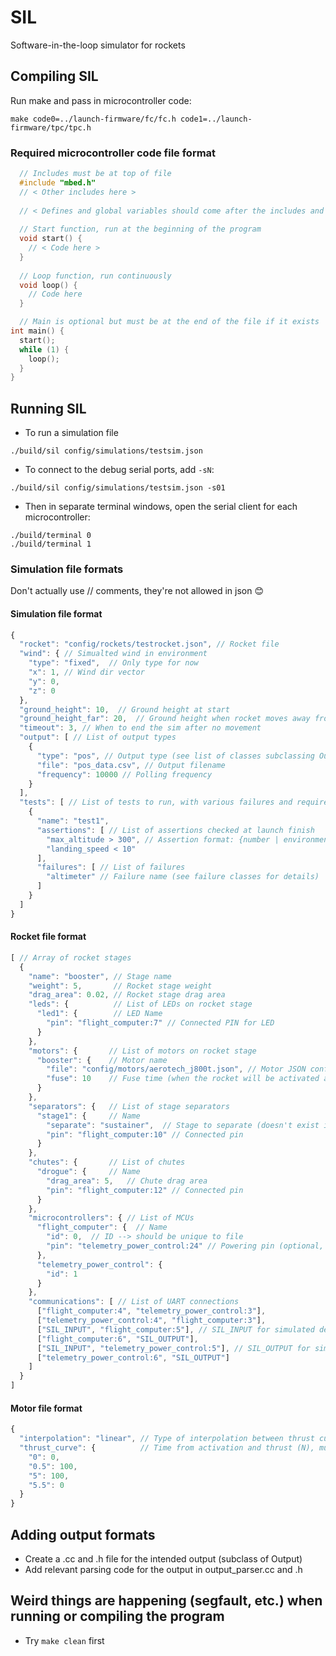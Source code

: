 # SIL
Software-in-the-loop simulator for rockets

## Compiling SIL
Run make and pass in microcontroller code:
```
make code0=../launch-firmware/fc/fc.h code1=../launch-firmware/tpc/tpc.h
```
### Required microcontroller code file format
```c
  // Includes must be at top of file
  #include "mbed.h"
  // < Other includes here >
  
  // < Defines and global variables should come after the includes and before main >
  
  // Start function, run at the beginning of the program
  void start() {
    // < Code here >
  }
  
  // Loop function, run continuously
  void loop() {
    // Code here
  }

  // Main is optional but must be at the end of the file if it exists
int main() {
  start();
  while (1) {
    loop();
  }
}
```

## Running SIL
* To run a simulation file

```./build/sil config/simulations/testsim.json```
* To connect to the debug serial ports, add `-sN`:

```./build/sil config/simulations/testsim.json -s01```
* Then in separate terminal windows, open the serial client for each microcontroller:

```
./build/terminal 0
./build/terminal 1
```

### Simulation file formats
Don't actually use // comments, they're not allowed in json 😊 
#### Simulation file format
```javascript
{
  "rocket": "config/rockets/testrocket.json", // Rocket file
  "wind": { // Simualted wind in environment
    "type": "fixed",  // Only type for now
    "x": 1, // Wind dir vector
    "y": 0,
    "z": 0
  },
  "ground_height": 10,  // Ground height at start
  "ground_height_far": 20,  // Ground height when rocket moves away from start pos
  "timeout": 3, // When to end the sim after no movement
  "output": [ // List of output types
    {
      "type": "pos", // Output type (see list of classes subclassing Output)
      "file": "pos_data.csv", // Output filename
      "frequency": 10000 // Polling frequency
    }
  ],
  "tests": [ // List of tests to run, with various failures and required assertions (separate environment for each)
    {
      "name": "test1",
      "assertions": [ // List of assertions checked at launch finish
        "max_altitude > 300", // Assertion format: {number | environment_variable} [><=] {number | environment_variable}
        "landing_speed < 10"
      ],
      "failures": [ // List of failures
        "altimeter" // Failure name (see failure classes for details)
      ]
    }
  ]
}

```
#### Rocket file format
```javascript
[ // Array of rocket stages
  {
    "name": "booster", // Stage name
    "weight": 5,       // Rocket stage weight
    "drag_area": 0.02, // Rocket stage drag area
    "leds": {          // List of LEDs on rocket stage
      "led1": {        // LED Name
        "pin": "flight_computer:7" // Connected PIN for LED
      }
    },
    "motors": {       // List of motors on rocket stage
      "booster": {    // Motor name
        "file": "config/motors/aerotech_j800t.json", // Motor JSON config file
        "fuse": 10    // Fuse time (when the rocket will be activated after the sim start)
      }
    },
    "separators": {   // List of stage separators
      "stage1": {     // Name
        "separate": "sustainer",  // Stage to separate (doesn't exist in this example)
        "pin": "flight_computer:10" // Connected pin
      }
    },
    "chutes": {       // List of chutes
      "drogue": {     // Name
        "drag_area": 5,   // Chute drag area
        "pin": "flight_computer:12" // Connected pin
      }
    },
    "microcontrollers": { // List of MCUs
      "flight_computer": {  // Name
        "id": 0,  // ID --> should be unique to file
        "pin": "telemetry_power_control:24" // Powering pin (optional, if not present the mcu will always be on)
      },
      "telemetry_power_control": {
        "id": 1
      }
    },
    "communications": [ // List of UART connections
      ["flight_computer:4", "telemetry_power_control:3"],
      ["telemetry_power_control:4", "flight_computer:3"],
      ["SIL_INPUT", "flight_computer:5"], // SIL_INPUT for simulated debug connection (in)
      ["flight_computer:6", "SIL_OUTPUT"],
      ["SIL_INPUT", "telemetry_power_control:5"], // SIL_OUTPUT for simulated debug connection (out)
      ["telemetry_power_control:6", "SIL_OUTPUT"]
    ]
  }
]

```
#### Motor file format
```javascript
{
  "interpolation": "linear", // Type of interpolation between thrust curve points
  "thrust_curve": {          // Time from activation and thrust (N), must start and end with 0, must be in chronological order
    "0": 0,
    "0.5": 100,
    "5": 100,
    "5.5": 0
  }
}
```

## Adding output formats
* Create a .cc and .h file for the intended output (subclass of Output)
* Add relevant parsing code for the output in output_parser.cc and .h

## Weird things are happening (segfault, etc.) when running or compiling the program
* Try `make clean` first
